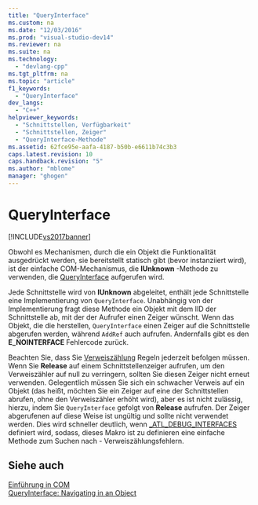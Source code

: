 ```yaml
---
title: "QueryInterface"
ms.custom: na
ms.date: "12/03/2016"
ms.prod: "visual-studio-dev14"
ms.reviewer: na
ms.suite: na
ms.technology: 
  - "devlang-cpp"
ms.tgt_pltfrm: na
ms.topic: "article"
f1_keywords: 
  - "QueryInterface"
dev_langs: 
  - "C++"
helpviewer_keywords: 
  - "Schnittstellen, Verfügbarkeit"
  - "Schnittstellen, Zeiger"
  - "QueryInterface-Methode"
ms.assetid: 62fce95e-aafa-4187-b50b-e6611b74c3b3
caps.latest.revision: 10
caps.handback.revision: "5"
ms.author: "mblome"
manager: "ghogen"
---
```

# QueryInterface
[!INCLUDE[vs2017banner](../assembler/inline/includes/vs2017banner.md)]

Obwohl es Mechanismen, durch die ein Objekt die Funktionalität ausgedrückt werden, sie bereitstellt statisch gibt \(bevor instanziiert wird\), ist der einfache COM\-Mechanismus, die **IUnknown** \-Methode zu verwenden, die [QueryInterface](http://msdn.microsoft.com/library/windows/desktop/ms682521) aufgerufen wird.  
  
 Jede Schnittstelle wird von **IUnknown** abgeleitet, enthält jede Schnittstelle eine Implementierung von `QueryInterface`.  Unabhängig von der Implementierung fragt diese Methode ein Objekt mit dem IID der Schnittstelle ab, mit der der Aufrufer einen Zeiger wünscht.  Wenn das Objekt, die die herstellen, `QueryInterface` einen Zeiger auf die Schnittstelle abgerufen werden, während `AddRef` auch aufrufen.  Andernfalls gibt es den **E\_NOINTERFACE** Fehlercode zurück.  
  
 Beachten Sie, dass Sie [Verweiszählung](../atl/reference-counting.md) Regeln jederzeit befolgen müssen.  Wenn Sie **Release** auf einem Schnittstellenzeiger aufrufen, um den Verweiszähler auf null zu verringern, sollten Sie diesen Zeiger nicht erneut verwenden.  Gelegentlich müssen Sie sich ein schwacher Verweis auf ein Objekt \(das heißt, möchten Sie ein Zeiger auf eine der Schnittstellen abrufen, ohne den Verweiszähler erhöht wird\), aber es ist nicht zulässig, hierzu, indem Sie `QueryInterface` gefolgt von **Release** aufrufen.  Der Zeiger abgerufenen auf diese Weise ist ungültig und sollte nicht verwendet werden.  Dies wird schneller deutlich, wenn [\_ATL\_DEBUG\_INTERFACES](../Topic/_ATL_DEBUG_INTERFACES.md) definiert wird, sodass, dieses Makro ist zu definieren eine einfache Methode zum Suchen nach \- Verweiszählungsfehlern.  
  
## Siehe auch  
 [Einführung in COM](../atl/introduction-to-com.md)   
 [QueryInterface: Navigating in an Object](http://msdn.microsoft.com/library/windows/desktop/ms687230)